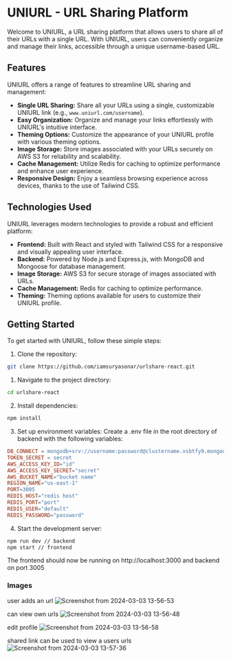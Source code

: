 # UNIURL - URL Sharing Platform

Welcome to UNIURL, a URL sharing platform that allows users to share all of their URLs with a single URL. With UNIURL, users can conveniently organize and manage their links, accessible through a unique username-based URL.

## Features

UNIURL offers a range of features to streamline URL sharing and management:

- **Single URL Sharing:** Share all your URLs using a single, customizable UNIURL link (e.g., `www.uniurl.com/username`).
- **Easy Organization:** Organize and manage your links effortlessly with UNIURL's intuitive interface.
- **Theming Options:** Customize the appearance of your UNIURL profile with various theming options.
- **Image Storage:** Store images associated with your URLs securely on AWS S3 for reliability and scalability.
- **Cache Management:** Utilize Redis for caching to optimize performance and enhance user experience.
- **Responsive Design:** Enjoy a seamless browsing experience across devices, thanks to the use of Tailwind CSS.

## Technologies Used

UNIURL leverages modern technologies to provide a robust and efficient platform:

- **Frontend:** Built with React and styled with Tailwind CSS for a responsive and visually appealing user interface.
- **Backend:** Powered by Node.js and Express.js, with MongoDB and Mongoose for database management.
- **Image Storage:** AWS S3 for secure storage of images associated with URLs.
- **Cache Management:** Redis for caching to optimize performance.
- **Theming:** Theming options available for users to customize their UNIURL profile.

## Getting Started

To get started with UNIURL, follow these simple steps:

1. Clone the repository:

```bash
git clone https://github.com/iamsuryasonar/urlshare-react.git
```
1. Navigate to the project directory:
```bash
cd urlshare-react
```
2. Install dependencies:
```bash
npm install
```
3. Set up environment variables:
Create a .env file in the root directory of backend with the following variables:
```makefile
DB_CONNECT = mongodb+srv://username:password@clustername.xsbtfy9.mongodb.net/?retryWrites=true&w=majority
TOKEN_SECRET = secret
AWS_ACCESS_KEY_ID="id"
AWS_ACCESS_KEY_SECRET="secret"
AWS_BUCKET_NAME="bucket name"
REGION_NAME="us-east-1"
PORT=3005
REDIS_HOST="redis host"
REDIS_PORT="port"
REDIS_USER="default"
REDIS_PASSWORD="password"
```
4. Start the development server:
```bash
npm run dev // backend
npm start // frontend
```
The frontend should now be running on http://localhost:3000 and backend on port 3005

### Images
user adds an url
![Screenshot from 2024-03-03 13-56-53](https://github.com/iamsuryasonar/urlshare-react/assets/79869026/f349282d-8660-41b3-99cf-1f93a5ae7a46)

can view own urls
![Screenshot from 2024-03-03 13-56-48](https://github.com/iamsuryasonar/urlshare-react/assets/79869026/9461d8b4-7361-4495-a3ee-f0454e8eef9f)

edit profile
![Screenshot from 2024-03-03 13-56-58](https://github.com/iamsuryasonar/urlshare-react/assets/79869026/fada1967-8727-4964-b7ce-5ececd2d6abe)

shared link can be used to view a users urls
![Screenshot from 2024-03-03 13-57-36](https://github.com/iamsuryasonar/urlshare-react/assets/79869026/29c9bfab-be73-4101-ae48-ba31cda4acf9)
